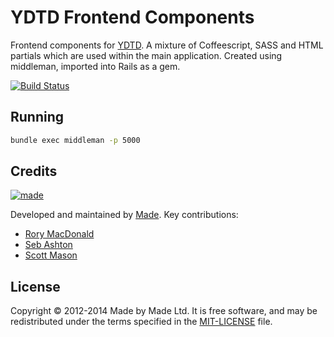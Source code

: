 # YDTD Frontend Components

Frontend components for [YDTD](http://www.yourdaytheirday.com). A mixture of
Coffeescript, SASS and HTML partials which are used within the main application.
Created using middleman, imported into Rails as a gem.

[![Build Status](https://travis-ci.org/madebymade/ydtd-frontend.png?branch=master)][travis]

## Running

``` sh
bundle exec middleman -p 5000
```

## Credits

[![made](https://s3-eu-west-1.amazonaws.com/made-assets/googleapps/google-apps.png)][made]

Developed and maintained by [Made][made]. Key contributions:

 * [Rory MacDonald](https://github.com/RoryMacDonald)
 * [Seb Ashton](https://github.com/SebAshton)
 * [Scott Mason](https://github.com/sowasred2012)

## License

Copyright © 2012-2014 Made by Made Ltd. It is free software, and may be
redistributed under the terms specified in the [MIT-LICENSE][license] file.

[made]: http://www.madetech.co.uk?ref=github&repo=ydtd_frontend
[license]: https://github.com/madebymade/ydtd-frontend/blob/master/LICENSE
[travis]: https://travis-ci.org/madebymade/ydtd-frontend
